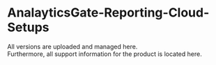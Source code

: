 # AnalayticsGate-Reporting-Cloud-Setups

All versions are uploaded and managed here.<br>Furthermore, all support information for the product is located here.
